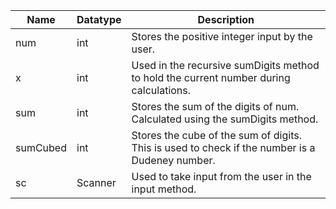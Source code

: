 | Name     | Datatype | Description                                                                                    |
|----------|----------|------------------------------------------------------------------------------------------------|
| num      | int      | Stores the positive integer input by the user.                                                 |
| x        | int      | Used in the recursive sumDigits method to hold the current number during calculations.         |
| sum      | int      | Stores the sum of the digits of num. Calculated using the sumDigits method.                    |
| sumCubed | int      | Stores the cube of the sum of digits. This is used to check if the number is a Dudeney number. |
| sc       | Scanner  | Used to take input from the user in the input method.                                          |
